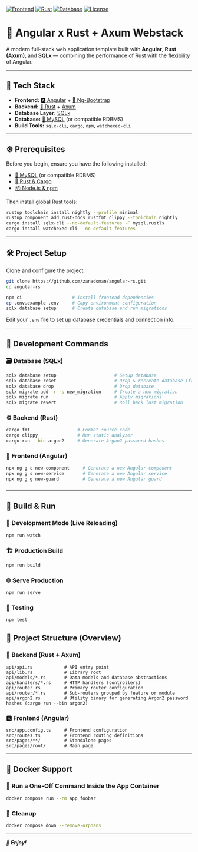 [![Frontend](https://img.shields.io/badge/frontend-Angular%20+%20Ng--Bootstrap-red)]()
[![Rust](https://img.shields.io/badge/backend-Rust%20+%20Axum-orange)]()
[![Database](https://img.shields.io/badge/database-SQLx%20+%20MySQL-blue)]()
[![License](https://img.shields.io/badge/license-MIT-green)]()

# 🚀 Angular x Rust + Axum Webstack

A modern full-stack web application template built with **Angular**, **Rust (Axum)**,
and **SQLx** — combining the performance of Rust with the flexibility of Angular.

---

## 🧩 Tech Stack

* **Frontend:** [🅰️ Angular](https://angular.dev/) + [🎨 Ng-Bootstrap](https://ng-bootstrap.github.io/#/home)
* **Backend:** [🦀 Rust](https://rust-lang.org/) + [Axum](https://github.com/tokio-rs/axum)
* **Database Layer:** [SQLx](https://github.com/launchbadge/sqlx)
* **Database:** [🐬 MySQL](https://www.mysql.com/) (or compatible RDBMS)
* **Build Tools:** `sqlx-cli`, `cargo`, `npm`, `watchexec-cli`

---

## ⚙️ Prerequisites

Before you begin, ensure you have the following installed:

* [🐬 MySQL](https://www.mysql.com/) (or compatible RDBMS)
* [🦀 Rust & Cargo](https://rust-lang.org/tools/install/)
* [📦 Node.js & npm](https://nodejs.org/)

Then install global Rust tools:

```sh
rustup toolchain install nightly --profile minimal
rustup component add rust-docs rustfmt clippy --toolchain nightly
cargo install sqlx-cli --no-default-features -F mysql,rustls
cargo install watchexec-cli --no-default-features
```

---

## 🛠️ Project Setup

Clone and configure the project:

```sh
git clone https://github.com/zanadoman/angular-rs.git
cd angular-rs

npm ci                   # Install frontend dependencies
cp .env.example .env     # Copy environment configuration
sqlx database setup      # Create database and run migrations
```

Edit your `.env` file to set up database credentials and connection info.

---

## 🧱 Development Commands

### 🗃️ Database (SQLx)

```sh
sqlx database setup                      # Setup database
sqlx database reset                      # Drop & recreate database (fresh setup)
sqlx database drop                       # Drop database
sqlx migrate add -r -s new_migration     # Create a new migration
sqlx migrate run                         # Apply migrations
sqlx migrate revert                      # Roll back last migration
```

### ⚙️ Backend (Rust)

```sh
cargo fmt                  # Format source code
cargo clippy               # Run static analyzer
cargo run --bin argon2     # Generate Argon2 password hashes
```

### 🧩 Frontend (Angular)

```sh
npx ng g c new-component     # Generate a new Angular component
npx ng g s new-service       # Generate a new Angular service
npx ng g g new-guard         # Generate a new Angular guard
```

###

---

## 🔄 Build & Run

### 🔧 Development Mode (Live Reloading)

```sh
npm run watch
```

### 🏗️ Production Build

```sh
npm run build
```

### 🌐 Serve Production

```sh
npm run serve
```

### 🧪 Testing

```sh
npm test
```

## 📁 Project Structure (Overview)

### 🦀 Backend (Rust + Axum)

```
api/api.rs            # API entry point
api/lib.rs            # Library root
api/models/*.rs       # Data models and database abstractions
api/handlers/*.rs     # HTTP handlers (controllers)
api/router.rs         # Primary router configuration
api/router/*.rs       # Sub-routers grouped by feature or module
api/argon2.rs         # Utility binary for generating Argon2 password hashes (cargo run --bin argon2)
```

### 🅰️ Frontend (Angular)

```
src/app.config.ts     # Frontend configuration
src/routes.ts         # Frontend routing definitions
src/pages/**/         # Standalone pages
src/pages/root/       # Main page
```

---

## 🐳 Docker Support

### 🔁 Run a One-Off Command Inside the App Container

```sh
docker compose run --rm app foobar
```

### 🧹 Cleanup

```sh
docker compose down --remove-orphans
```

---

***🚀 Enjoy!***
